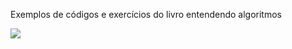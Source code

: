 Exemplos de códigos e exercícios do livro entendendo algoritmos

<img src="https://m.media-amazon.com/images/I/71Vkg7GfPFL._AC_UF1000,1000_QL80_.jpg">
